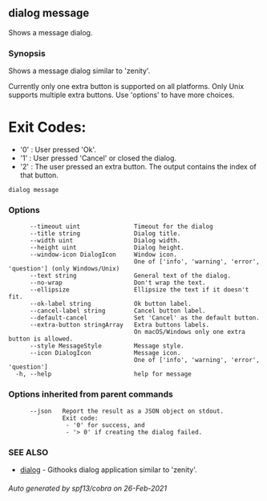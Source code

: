 ## dialog message

Shows a message dialog.

### Synopsis

Shows a message dialog similar to 'zenity'.

Currently only one extra button is supported on all platforms.
Only Unix supports multiple extra buttons.
Use 'options' to have more choices.

# Exit Codes:

- '0' : User pressed 'Ok'.
- '1' : User pressed 'Cancel' or closed the dialog.
- '2' : The user pressed an extra button.
		The output contains the index of that button.

```
dialog message
```

### Options

```
      --timeout uint               Timeout for the dialog
      --title string               Dialog title.
      --width uint                 Dialog width.
      --height uint                Dialog height.
      --window-icon DialogIcon     Window icon.
                                   One of ['info', 'warning', 'error', 'question'] (only Windows/Unix)
      --text string                General text of the dialog.
      --no-wrap                    Don't wrap the text.
      --ellipsize                  Ellipsize the text if it doesn't fit.
      --ok-label string            Ok button label.
      --cancel-label string        Cancel button label.
      --default-cancel             Set 'Cancel' as the default button.
      --extra-button stringArray   Extra buttons labels.
                                   On macOS/Windows only one extra button is allowed.
      --style MessageStyle         Message style.
      --icon DialogIcon            Message icon.
                                   One of ['info', 'warning', 'error', 'question']
  -h, --help                       help for message
```

### Options inherited from parent commands

```
      --json   Report the result as a JSON object on stdout.
               Exit code:
               	- '0' for success, and
               	- '> 0' if creating the dialog failed.
```

### SEE ALSO

* [dialog](dialog.md)	 - Githooks dialog application similar to 'zenity'.

###### Auto generated by spf13/cobra on 26-Feb-2021
